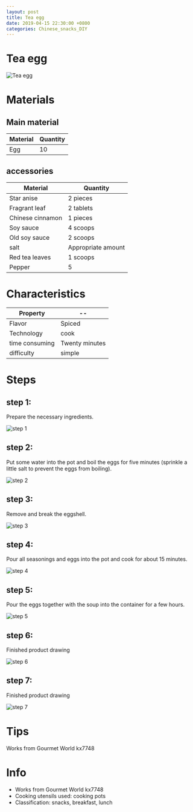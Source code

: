 ```yaml
---
layout: post
title: Tea egg
date: 2019-04-15 22:30:00 +0800
categories: Chinese_snacks_DIY
---
```


# Tea egg

![Tea egg]({{site.baseurl}}/img/411244/411244.jpg)

# Materials


## Main material

Material|Quantity
--|--
Egg|10

## accessories

Material|Quantity
--|--
Star anise|2 pieces
Fragrant leaf|2 tablets
Chinese cinnamon|1 pieces
Soy sauce|4 scoops
Old soy sauce|2 scoops
salt|Appropriate amount
Red tea leaves|1 scoops
Pepper|5

# Characteristics

Property|--
--|--
Flavor|Spiced
Technology|cook
time consuming|Twenty minutes
difficulty|simple

# Steps

## step 1:

Prepare the necessary ingredients.

![step 1]({{site.baseurl}}/img/411244/1.jpg)

## step 2:

Put some water into the pot and boil the eggs for five minutes (sprinkle a little salt to prevent the eggs from boiling).

![step 2]({{site.baseurl}}/img/411244/2.jpg)

## step 3:

Remove and break the eggshell.

![step 3]({{site.baseurl}}/img/411244/3.jpg)

## step 4:

Pour all seasonings and eggs into the pot and cook for about 15 minutes.

![step 4]({{site.baseurl}}/img/411244/4.jpg)

## step 5:

Pour the eggs together with the soup into the container for a few hours.

![step 5]({{site.baseurl}}/img/411244/5.jpg)

## step 6:

Finished product drawing

![step 6]({{site.baseurl}}/img/411244/6.jpg)

## step 7:

Finished product drawing

![step 7]({{site.baseurl}}/img/411244/7.jpg)

# Tips

Works from Gourmet World kx7748

# Info

- Works from Gourmet World kx7748
- Cooking utensils used: cooking pots
- Classification: snacks, breakfast, lunch